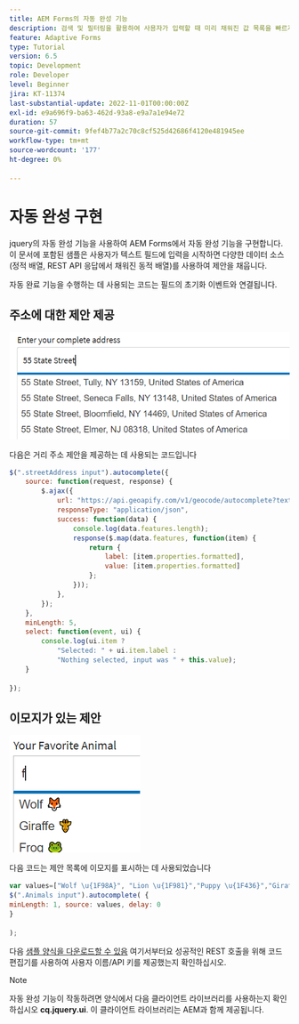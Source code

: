 ```yaml
---
title: AEM Forms의 자동 완성 기능
description: 검색 및 필터링을 활용하여 사용자가 입력할 때 미리 채워진 값 목록을 빠르게 찾아 선택할 수 있습니다.
feature: Adaptive Forms
type: Tutorial
version: 6.5
topic: Development
role: Developer
level: Beginner
jira: KT-11374
last-substantial-update: 2022-11-01T00:00:00Z
exl-id: e9a696f9-ba63-462d-93a8-e9a7a1e94e72
duration: 57
source-git-commit: 9fef4b77a2c70c8cf525d42686f4120e481945ee
workflow-type: tm+mt
source-wordcount: '177'
ht-degree: 0%

---
```


# 자동 완성 구현

jquery의 자동 완성 기능을 사용하여 AEM Forms에서 자동 완성 기능을 구현합니다.
이 문서에 포함된 샘플은 사용자가 텍스트 필드에 입력을 시작하면 다양한 데이터 소스(정적 배열, REST API 응답에서 채워진 동적 배열)를 사용하여 제안을 채웁니다.

자동 완료 기능을 수행하는 데 사용되는 코드는 필드의 초기화 이벤트와 연결됩니다.

## 주소에 대한 제안 제공

![국가 제안](assets/auto-complete2.png)



다음은 거리 주소 제안을 제공하는 데 사용되는 코드입니다

```javascript
$(".streetAddress input").autocomplete({
    source: function(request, response) {
        $.ajax({
            url: "https://api.geoapify.com/v1/geocode/autocomplete?text=" + request.term + "&apiKey=Your API Key", //please get your own API key with geoapify.com
            responseType: "application/json",
            success: function(data) {
                console.log(data.features.length);
                response($.map(data.features, function(item) {
                    return {
                        label: [item.properties.formatted],
                        value: [item.properties.formatted]
                    };
                }));
            },
        });
    },
    minLength: 5,
    select: function(event, ui) {
        console.log(ui.item ?
            "Selected: " + ui.item.label :
            "Nothing selected, input was " + this.value);
    }

});
```





## 이모지가 있는 제안

![국가 제안](assets/auto-complete3.png)

다음 코드는 제안 목록에 이모지를 표시하는 데 사용되었습니다

```javascript
var values=["Wolf \u{1F98A}", "Lion \u{1F981}","Puppy \u{1F436}","Giraffe \u{1F992}","Frog \u{1F438}"];
$(".Animals input").autocomplete( {
minLength: 1, source: values, delay: 0
}

);
```

다음 [샘플 양식을 다운로드할 수 있음](assets/auto-complete-form.zip) 여기서부터요 성공적인 REST 호출을 위해 코드 편집기를 사용하여 사용자 이름/API 키를 제공했는지 확인하십시오.

>[!NOTE]
>
> 자동 완성 기능이 작동하려면 양식에서 다음 클라이언트 라이브러리를 사용하는지 확인하십시오 **cq.jquery.ui**. 이 클라이언트 라이브러리는 AEM과 함께 제공됩니다.
